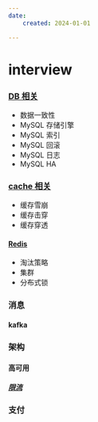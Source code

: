 ```yaml
---
date: 
    created: 2024-01-01

---
```


# interview

### [DB 相关](DB.md)

- 数据一致性
- MySQL 存储引擎
- MySQL 索引
- MySQL 回滚
- MySQL 日志
- MySQL HA


### [cache 相关](Cache.md)

- 缓存雪崩
- 缓存击穿
- 缓存穿透

#### [Redis](Cache.md#redis)

- 淘汰策略
- 集群
- 分布式锁

### 消息

#### kafka


### 架构
#### 高可用
##### [限流](ratelimit.md) 



### 支付

